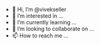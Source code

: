 - 👋 Hi, I’m @vivekseller
- 👀 I’m interested in ...
- 🌱 I’m currently learning ...
- 💞️ I’m looking to collaborate on ...
- 📫 How to reach me ...

<!---
vivekseller/vivekseller is a ✨ special ✨ repository because its `README.md` (this file) appears on your GitHub profile.
You can click the Preview link to take a look at your changes.
--->
